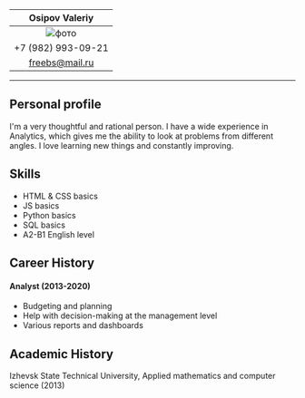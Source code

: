 | Osipov Valeriy |
|:-------------:|
| ![фото](https://1avatara.ru/pic/cartoons/mult076.jpg "photo") |
| +7 (982) 993-09-21 |
| freebs@mail.ru |

---

## Personal profile
I'm a very thoughtful and rational person. I have a wide experience in Analytics, which gives me the ability to look at problems from different angles. I love learning new things and constantly improving.

## Skills
* HTML & CSS basics
* JS basics
* Python basics
* SQL basics
* A2-B1 English level

## Career History
#### Analyst (2013-2020)
* Budgeting and planning
* Help with decision-making at the management level
* Various reports and dashboards

## Academic History
Izhevsk State Technical University, Applied mathematics and computer science (2013)
